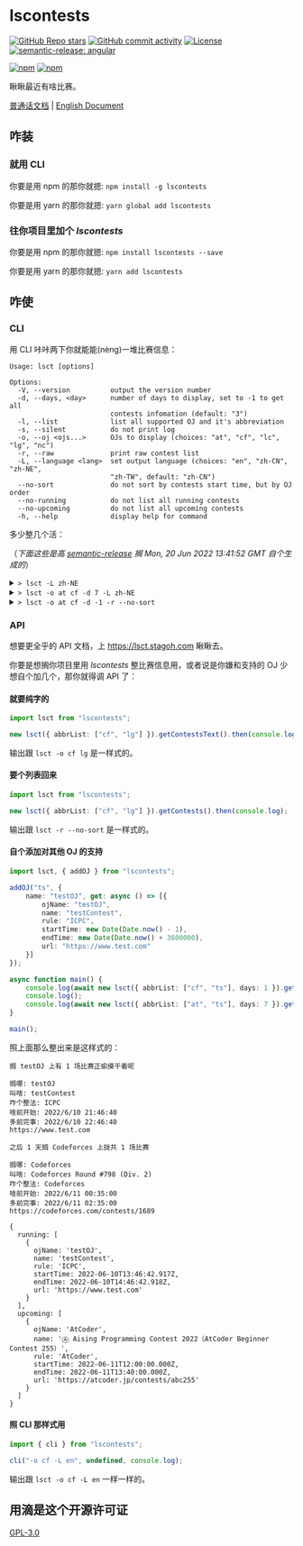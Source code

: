 # lscontests

[![GitHub Repo stars](https://img.shields.io/github/stars/StableAgOH/lscontests?style=social)](https://github.com/StableAgOH/lscontests)
[![GitHub commit activity](https://img.shields.io/github/commit-activity/m/StableAgOH/lscontests?logo=github)](https://github.com/StableAgOH/lscontests)
[![License](https://img.shields.io/github/license/StableAgOH/lscontests)](https://github.com/StableAgOH/lscontests)
[![semantic-release: angular](https://img.shields.io/badge/semantic--release-angular-e10079?logo=semantic-release)](https://github.com/semantic-release/semantic-release)

[![npm](https://img.shields.io/npm/v/lscontests?logo=npm)](https://www.npmjs.com/package/lscontests)
[![npm](https://img.shields.io/npm/dw/lscontests?logo=npm)](https://www.npmjs.com/package/lscontests)

瞅瞅最近有啥比赛。

[普通话文档](./README-zh-CN.md) | [English Document](./README.md)

## 咋装

### 就用 CLI

你要是用 npm 的那你就摁: `npm install -g lscontests`

你要是用 yarn 的那你就摁: `yarn global add lscontests`

### 往你项目里加个 *lscontests*

你要是用 npm 的那你就摁: `npm install lscontests --save`

你要是用 yarn 的那你就摁: `yarn add lscontests`

## 咋使

### CLI

用 CLI 咔咔两下你就能能(nèng)一堆比赛信息：

<!-- block_help begin -->
```text
Usage: lsct [options]

Options:
  -V, --version          output the version number
  -d, --days, <day>      number of days to display, set to -1 to get all
                         contests infomation (default: "3")
  -l, --list             list all supported OJ and it's abbreviation
  -s, --silent           do not print log
  -o, --oj <ojs...>      OJs to display (choices: "at", "cf", "lc", "lg", "nc")
  -r, --raw              print raw contest list
  -L, --language <lang>  set output language (choices: "en", "zh-CN", "zh-NE",
                         "zh-TW", default: "zh-CN")
  --no-sort              do not sort by contests start time, but by OJ order
  --no-running           do not list all running contests
  --no-upcoming          do not list all upcoming contests
  -h, --help             display help for command
```
<!-- block_help end -->

多少整几个活：

<!-- block_cli begin -->
（*下面这些是高 [semantic-release](https://github.com/semantic-release/semantic-release) 搁 Mon, 20 Jun 2022 13:41:52 GMT 自个生成的*）

<details>
<summary> <code>> lsct -L zh-NE</code> </summary>

```text
搁 NowCoder 上有 1 场比赛正偷摸干着呢

搁哪: NowCoder
叫啥：牛客竞赛计算几何专题班扫描线
咋个整法: ICPC
啥前开始: 6/6/2022, 07:00:00
多前完事: 6/30/2022, 08:00:00
https://ac.nowcoder.com/acm/contest/36088

没成想往后 3 天搁 AtCoder,Codeforces,LeetCode,Luogu,NowCoder 上没比赛打啊
```

</details>

<details>
<summary> <code>> lsct -o at cf -d 7 -L zh-NE</code> </summary>

```text
这前搁 AtCoder,Codeforces 上属实是没比赛打

之后 7 天搁 AtCoder,Codeforces 上拢共 3 场比赛

搁哪: AtCoder
叫啥: Ⓐ NS Solutions Corporation Programming Contest 2022（AtCoder Beginner Contest 257）
咋个整法: AtCoder
啥前开始: 6/25/2022, 12:00:00
多前完事: 6/25/2022, 13:40:00
https://atcoder.jp/contests/abc257

搁哪: Codeforces
叫啥: Codeforces Global Round 21
咋个整法: Codeforces
啥前开始: 6/25/2022, 14:35:00
多前完事: 6/25/2022, 16:35:00
https://codeforces.com/contests/1696

搁哪: AtCoder
叫啥: Ⓐ AtCoder Regular Contest 143
咋个整法: AtCoder
啥前开始: 6/26/2022, 12:00:00
多前完事: 6/26/2022, 14:00:00
https://atcoder.jp/contests/arc143
```

</details>

<details>
<summary> <code>> lsct -o at cf -d -1 -r --no-sort</code> </summary>

```json
{
  "running": [],
  "upcoming": [
    {
      "ojName": "AtCoder",
      "name": "Ⓐ NS Solutions Corporation Programming Contest 2022（AtCoder Beginner Contest 257）",
      "rule": "AtCoder",
      "startTime": "2022-06-25T12:00:00.000Z",
      "endTime": "2022-06-25T13:40:00.000Z",
      "url": "https://atcoder.jp/contests/abc257"
    },
    {
      "ojName": "AtCoder",
      "name": "Ⓐ AtCoder Regular Contest 143",
      "rule": "AtCoder",
      "startTime": "2022-06-26T12:00:00.000Z",
      "endTime": "2022-06-26T14:00:00.000Z",
      "url": "https://atcoder.jp/contests/arc143"
    },
    {
      "ojName": "AtCoder",
      "name": "Ⓐ AtCoder Beginner Contest 258",
      "rule": "AtCoder",
      "startTime": "2022-07-02T12:00:00.000Z",
      "endTime": "2022-07-02T13:40:00.000Z",
      "url": "https://atcoder.jp/contests/abc258"
    },
    {
      "ojName": "AtCoder",
      "name": "Ⓗ AtCoder Heuristic Contest 012",
      "rule": "AtCoder",
      "startTime": "2022-07-03T06:00:00.000Z",
      "endTime": "2022-07-03T10:00:00.000Z",
      "url": "https://atcoder.jp/contests/ahc012"
    },
    {
      "ojName": "AtCoder",
      "name": "Ⓐ AtCoder Beginner Contest 259",
      "rule": "AtCoder",
      "startTime": "2022-07-09T12:00:00.000Z",
      "endTime": "2022-07-09T13:40:00.000Z",
      "url": "https://atcoder.jp/contests/abc259"
    },
    {
      "ojName": "AtCoder",
      "name": "Ⓐ AtCoder Beginner Contest 260",
      "rule": "AtCoder",
      "startTime": "2022-07-16T12:00:00.000Z",
      "endTime": "2022-07-16T13:40:00.000Z",
      "url": "https://atcoder.jp/contests/abc260"
    },
    {
      "ojName": "Codeforces",
      "name": "Codeforces Global Round 21",
      "rule": "Codeforces",
      "startTime": "2022-06-25T14:35:00.000Z",
      "endTime": "2022-06-25T16:35:00.000Z",
      "url": "https://codeforces.com/contests/1696"
    },
    {
      "ojName": "Codeforces",
      "name": "Codeforces Round #803 (Div. 2)",
      "rule": "Codeforces",
      "startTime": "2022-06-28T14:35:00.000Z",
      "endTime": "2022-06-28T16:35:00.000Z",
      "url": "https://codeforces.com/contests/1698"
    },
    {
      "ojName": "Codeforces",
      "name": "Codeforces Round #804 (Div. 2)",
      "rule": "Codeforces",
      "startTime": "2022-07-04T14:35:00.000Z",
      "endTime": "2022-07-04T16:35:00.000Z",
      "url": "https://codeforces.com/contests/1699"
    }
  ]
}
```

</details>
<!-- block_cli end -->

### API

想要更全乎的 API 文档，上 <https://lsct.stagoh.com> 瞅瞅去。

你要是想搁你项目里用 *lscontests* 整比赛信息用，或者说是你嫌和支持的 OJ 少想自个加几个，那你就得调 API 了：

#### 就要纯字的

```typescript
import lsct from "lscontests";

new lsct({ abbrList: ["cf", "lg"] }).getContestsText().then(console.log);
```

输出跟 `lsct -o cf lg` 是一样式的。

#### 要个列表回来

```typescript
import lsct from "lscontests";

new lsct({ abbrList: ["cf", "lg"] }).getContests().then(console.log);
```

输出跟 `lsct -r --no-sort` 是一样式的。

#### 自个添加对其他 OJ 的支持

```typescript
import lsct, { addOJ } from "lscontests";

addOJ("ts", {
    name: "testOJ", get: async () => [{
        ojName: "testOJ",
        name: "testContest",
        rule: "ICPC",
        startTime: new Date(Date.now() - 1),
        endTime: new Date(Date.now() + 3600000),
        url: "https://www.test.com"
    }]
});

async function main() {
    console.log(await new lsct({ abbrList: ["cf", "ts"], days: 1 }).getContestsText("zh-NE"));
    console.log();
    console.log(await new lsct({ abbrList: ["at", "ts"], days: 7 }).getContests());
}

main();
```

照上面那么整出来是这样式的：

```text
搁 testOJ 上有 1 场比赛正偷摸干着呢

搁哪: testOJ
叫啥: testContest
咋个整法: ICPC
啥前开始: 2022/6/10 21:46:40
多前完事: 2022/6/10 22:46:40
https://www.test.com

之后 1 天搁 Codeforces 上拢共 1 场比赛

搁哪: Codeforces
叫啥: Codeforces Round #798 (Div. 2)
咋个整法: Codeforces
啥前开始: 2022/6/11 00:35:00
多前完事: 2022/6/11 02:35:00
https://codeforces.com/contests/1689

{
  running: [
    {
      ojName: 'testOJ',
      name: 'testContest',
      rule: 'ICPC',
      startTime: 2022-06-10T13:46:42.917Z,
      endTime: 2022-06-10T14:46:42.918Z,
      url: 'https://www.test.com'
    }
  ],
  upcoming: [
    {
      ojName: 'AtCoder',
      name: 'Ⓐ Aising Programming Contest 2022（AtCoder Beginner Contest 255）',
      rule: 'AtCoder',
      startTime: 2022-06-11T12:00:00.000Z,
      endTime: 2022-06-11T13:40:00.000Z,
      url: 'https://atcoder.jp/contests/abc255'
    }
  ]
}
```

#### 照 CLI 那样式用

```typescript
import { cli } from "lscontests";

cli("-o cf -L en", undefined, console.log);
```

输出跟 `lsct -o cf -L en` 一样一样的。

## 用滴是这个开源许可证

[GPL-3.0](https://www.gnu.org/licenses/gpl-3.0.html)
